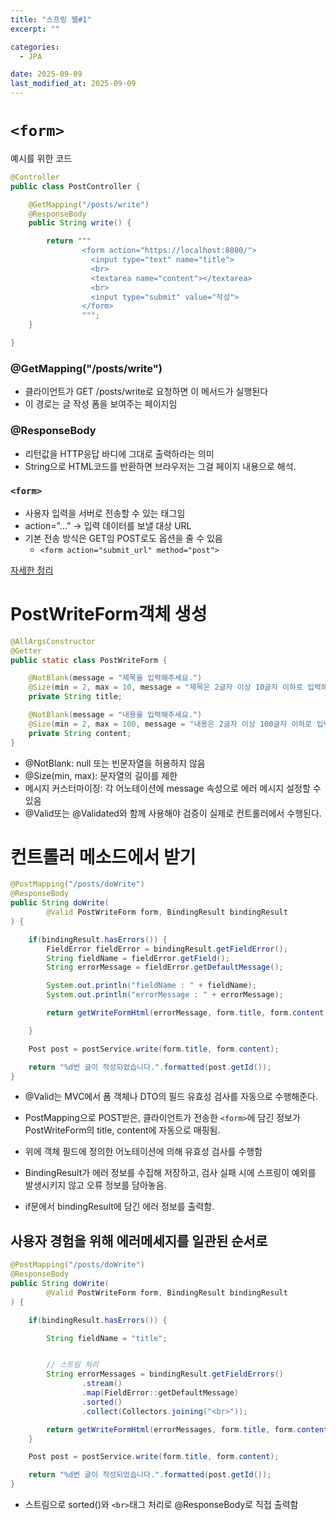 ```yaml
---
title: "스프링 웹#1"
excerpt: ""

categories:
  - JPA

date: 2025-09-09
last_modified_at: 2025-09-09
---
```


# `<form>`

예시를 위한 코드

```java
@Controller
public class PostController {

    @GetMapping("/posts/write")
    @ResponseBody
    public String write() {

        return """
                <form action="https://localhost:8080/">
                  <input type="text" name="title">
                  <br>
                  <textarea name="content"></textarea>
                  <br>
                  <input type="submit" value="작성">
                </form>
                """;
    }

}
```
### @GetMapping("/posts/write")
- 클라이언트가 GET /posts/write로 요청하면 이 메서드가 실행된다
- 이 경로는 글 작성 폼을 보여주는 페이지임


### @ResponseBody
- 리턴값을 HTTP응답 바디에 그대로 출력하라는 의미
- String으로 HTML코드를 반환하면 브라우저는 그걸 페이지 내용으로 해석.

### `<form>`

- 사용자 입력을 서버로 전송할 수 있는 태그임
- action="..." -> 입력 데이터를 보낼 대상 URL
- 기본 전송 방식은 GET임 POST로도 옵션을 줄 수 있음
  - `<form action="submit_url" method="post">`

[자세한 정리](https://inpa.tistory.com/entry/HTML-%F0%9F%93%9A-%ED%8F%BCForm-%ED%83%9C%EA%B7%B8-%EC%A0%95%EB%A6%AC)

# PostWriteForm객체 생성

```java
@AllArgsConstructor
@Getter
public static class PostWriteForm {

    @NotBlank(message = "제목을 입력해주세요.")
    @Size(min = 2, max = 10, message = "제목은 2글자 이상 10글자 이하로 입력해주세요.")
    private String title;

    @NotBlank(message = "내용을 입력해주세요.")
    @Size(min = 2, max = 100, message = "내용은 2글자 이상 100글자 이하로 입력해주세요.")
    private String content;
}
```

- @NotBlank: null 또는 빈문자열을 허용하지 않음
- @Size(min, max): 문자열의 길이를 제한
- 메시지 커스터마이징: 각 어노테이션에 message 속성으로 에러 메시지 설정할 수 있음
- @Valid또는 @Validated와 함께 사용해야 검증이 실제로 컨트롤러에서 수행된다.


# 컨트롤러 메소드에서 받기

```java
@PostMapping("/posts/doWrite")
@ResponseBody
public String doWrite(
        @Valid PostWriteForm form, BindingResult bindingResult
) {

    if(bindingResult.hasErrors()) {
        FieldError fieldError = bindingResult.getFieldError();
        String fieldName = fieldError.getField();
        String errorMessage = fieldError.getDefaultMessage();

        System.out.println("fieldName : " + fieldName);
        System.out.println("errorMessage : " + errorMessage);

        return getWriteFormHtml(errorMessage, form.title, form.content, fieldName);

    }

    Post post = postService.write(form.title, form.content);

    return "%d번 글이 작성되었습니다.".formatted(post.getId());
}
```
- @Valid는 MVC에서 폼 객체나 DTO의 필드 유효성 검사를 자동으로 수행해준다.

- PostMapping으로 POST받은, 클라이언트가 전송한 `<form>`에 담긴 정보가 PostWriteForm의 title, content에 자동으로 매핑됨.

- 위에 객체 필드에 정의한 어노테이션에 의해 유효성 검사를 수행함

- BindingResult가 에러 정보를 수집해 저장하고, 검사 실패 시에 스프링이 예외를 발생시키지 않고 오류 정보를 담아놓음.

- if문에서 bindingResult에 담긴 에러 정보를 출력함.

## 사용자 경험을 위해 에러메세지를 일관된 순서로

```java
@PostMapping("/posts/doWrite")
@ResponseBody
public String doWrite(
        @Valid PostWriteForm form, BindingResult bindingResult
) {

    if(bindingResult.hasErrors()) {

        String fieldName = "title";


        // 스트림 처리
        String errorMessages = bindingResult.getFieldErrors()
                .stream()
                .map(FieldError::getDefaultMessage)
                .sorted()
                .collect(Collectors.joining("<br>"));

        return getWriteFormHtml(errorMessages, form.title, form.content, fieldName);
    }

    Post post = postService.write(form.title, form.content);

    return "%d번 글이 작성되었습니다.".formatted(post.getId());
}

```

- 스트림으로 sorted()와 `<br>`태그 처리로 @ResponseBody로 직접 출력함